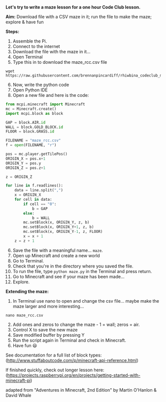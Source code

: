 **Let's try to write a maze lesson for a one hour Code Club lesson.** 

**Aim:** Download file with a CSV maze in it; run the file to make the maze; explore & have fun  

**Steps:**
1. Assemble the Pi.
2. Connect to the internet
3. Download the file with the maze in it...
4. Open Terminal
5. Type this in to download the maze_rcc.csv file
```
wget https://raw.githubusercontent.com/brennanpincardiff/rhiwbina_codeclub_minecraft/master/maze_rcc.csv
```
6. Now, write the python code
7. Open Python IDE
8. Open a new file and here is the code:
```python
from mcpi.minecraft import Minecraft
mc = Minecraft.create()
import mcpi.block as block

GAP = block.AIR.id
WALL = block.GOLD_BLOCK.id
FLOOR = block.GRASS.id

FILENAME = "maze_rcc.csv"
f = open(FILENAME, "r")

pos = mc.player.getTilePos()
ORIGIN_X = pos.x+1
ORIGIN_Y = pos.y
ORIGIN_Z = pos.z+1

z = ORIGIN_Z

for line in f.readlines():
    data = line.split(",")
    x = ORIGIN_X
    for cell in data:
        if cell == "0":
            b = GAP
        else:
            b = WALL
        mc.setBlock(x, ORIGIN_Y, z, b)
        mc.setBlock(x, ORIGIN_Y+1, z, b)
        mc.setBlock(x, ORIGIN_Y-1, z, FLOOR)
        x = x + 1
    z = z + 1
```

6. Save the file with a meaningful name... `maze`.
7. Open up Minecraft and create a new world
8. Go to Terminal.
9. Check that you're in the directory where you saved the file.
10. To run the file, type `python maze.py` in the Terminal and press return.
11. Go to Minecraft and see if your maze has been made...
12. Explore.

**Extending the maze:**
1. In Terminal use nano to open and change the csv file... maybe make the maze larger and more interesting...
```
nano maze_rcc.csv
```
2. Add ones and zeros to change the maze - 1 = wall; zeros = air.
3. Control X to save the new maze
4. Save modified buffer by pressing Y
5. Run the script again in Terminal and check in Minecraft.
6. Have fun :smiley:


See documentation for a full list of block types: (http://www.stuffaboutcode.com/p/minecraft-api-reference.html)

If finished quickly, check out longer lesson here: (https://projects.raspberrypi.org/en/projects/getting-started-with-minecraft-pi) 

adapted from "Adventures in Minecraft, 2nd Edition" by Martin O'Hanlon & David Whale
